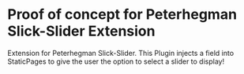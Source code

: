 # Proof of concept for Peterhegman Slick-Slider Extension
Extension for Peterhegman Slick-Slider. This Plugin injects a field into StaticPages to give the user the option to select a slider to display!

